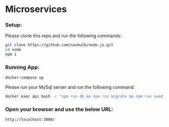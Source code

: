 # Microservices

### Setup:

Please clone this repo and run the following commands:

```sh
git clone https://github.com/nazmulb/node.js.git
cd node
npm i
```

### Running App:

```sh
docker-compose up
```

Please run your MySql server and run the following command:

```sh
docker exec api bash -c "npm run db && npm run migrate && npm run seed"
```

### Open your browser and use the below URL:
`http://localhost:3000/`
